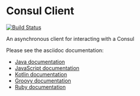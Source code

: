 # Consul Client

[![Build Status](https://vertx.ci.cloudbees.com/buildStatus/icon?job=vert.x3-consul-client)](https://vertx.ci.cloudbees.com/view/vert.x-3/job/vert.x3-consul-client/)

An asynchronous client for interacting with a Consul

Please see the asciidoc documentation:

* [Java documentation](http://vertx.io/docs/vertx-consul-client/java/)
* [JavaScript documentation](http://vertx.io/docs/vertx-consul-client/js/)
* [Kotlin documentation](http://vertx.io/docs/vertx-consul-client/kotlin/)
* [Groovy documentation](http://vertx.io/docs/vertx-consul-client/groovy/)
* [Ruby documentation](http://vertx.io/docs/vertx-consul-client/ruby/)
